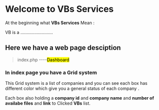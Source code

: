 # Welcome to **VBs Services**  

At the beginning what **VBs Services**  Mean : 

VB is a ..........................


## Here we have a web page desciption 

> index.php ----<mark>Dashboard</mark>
<h3>In index page you have a Grid system</h3>
<p>This Grid system is a list of companies and you can see each box has different color which give you a general status of each company .</p>
<p>Each box also holding a <b>company id</b> and <b>company name</b> and <b>number of availabe files</b> and <b>link</b> to Clicked <b>VBs</b> list.</p>
